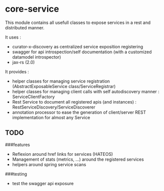 core-service
=================

This module contains all usefull classes to expose services in a rest and distributed manner.

It uses :
- curator-x-discovery as centralized service exposition registering
- swagger for api introspection/self documentation (with a customized datamodel introspector)
- jax-rs (2.0)

It provides :
- helper classes for managing service registration (AbstractExposableService class/ServiceRegistrar)
- helper classes for managing client calls with self autodiscovery manner : ServiceClientFactory
- Rest Service to document all registered apis (and instances) : RestServiceDiscovery/ServiceDiscoverer
- annotation processor to ease the generation of client/server REST implementation for almost any Service

TODO
--------------
###features
- Reflexion around href links for services (HATEOS)
- Management of stats (metrics, ...) around the registered services
- helpers around spring service scans

###testing
- test the swagger api exposure